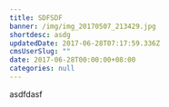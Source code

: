 ```yaml
---
title: SDFSDF
banner: /img/img_20170507_213429.jpg
shortdesc: asdg
updatedDate: 2017-06-28T07:17:59.336Z
cmsUserSlug: ""
date: 2017-06-28T00:00:00+08:00
categories: null
---
```


asdfdasf